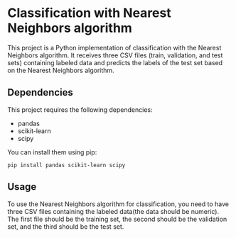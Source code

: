 # Classification with Nearest Neighbors algorithm

This project is a Python implementation of classification with the Nearest Neighbors algorithm. It receives three CSV files (train, validation, and test sets) containing labeled data and predicts the labels of the test set based on the Nearest Neighbors algorithm.

## Dependencies

This project requires the following dependencies:

- pandas
- scikit-learn
- scipy

You can install them using pip:

```
pip install pandas scikit-learn scipy
```

## Usage

To use the Nearest Neighbors algorithm for classification, you need to have three CSV files containing the labeled data(the data should be numeric). The first file should be the training set, the second should be the validation set, and the third should be the test set. 

